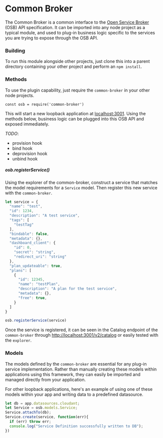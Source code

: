 # Common Broker

The Common Broker is a common interface to the [Open Service Broker](https://github.com/openservicebrokerapi/servicebroker) (OSB) API specification. It can be imported into any node project as a typical module, and used to plug-in business logic specific to the services you are trying to expose through the OSB API.

### Building
To run this module alongside other projects, just clone this into a parent directory containing your other project and perform an `npm install`.

### Methods
To use the plugin capability, just require the `common-broker` in your other node projects.

`const osb = require('common-broker')`

This will start a new loopback application at [localhost:3001](http://localhost:3001/explorer). Using the methods below, business logic can be plugged into this OSB API and exposed immediately.

*TODO*:
 - provision hook
 - bind hook
 - deprovision hook
 - unbind hook

##### osb.registerService()
Using the explorer of the common-broker, construct a service that matches the model requirements for a `Service` model. Then register this new service with the `common-broker`.

```javascript
let service = {
  "name": "test",
  "id": 1234,
  "description": "A test service",
  "tags": [
    "testTag"
  ],
  "bindable": false,
  "metadata": {},
  "dashboard_client": {
    "id": 0,
    "secret": "string",
    "redirect_uri": "string"
  },
  "plan_updateable": true,
  "plans": [
    {
      "id": 12345,
      "name": "testPlan",
      "description": "A plan for the test service",
      "metadata": {},
      "free": true,
    }
  ]
}

osb.registerService(service)
```

Once the service is registered, it can be seen in the Catalog endpoint of the `common-broker` through [http://localhost:3001/v2/catalog](http://localhost:3001/v2/catalog) or easily tested with the `explorer`.

### Models
The models defined by the `common-broker` are essential for any plug-in service implementation. Rather than manually creating these models within applications using this framework, they can easily be imported and managed directly from your application.

For other loopback applications, here's an example of using one of these models within your app and writing data to a predefined datasource.
```js
let db = app.datasources.cloudant;
let Service = osb.models.Service;
Service.attachTo(db);
Service.create(service, function(err){
  if (err) throw err;
  console.log("Service Definition successfully written to DB");
})
```
